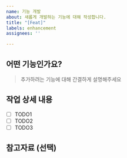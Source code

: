 ```yaml
---
name: 기능 개발
about: 새롭게 개발하는 기능에 대해 작성합니다.
title: "[Feat]"
labels: enhancement
assignees: ''

---
```


## 어떤 기능인가요?
> 추가하려는 기능에 대해 간결하게 설명해주세요

## 작업 상세 내용
- [ ] TODO1
- [ ] TODO2
- [ ] TODO3

## 참고자료 (선택)
